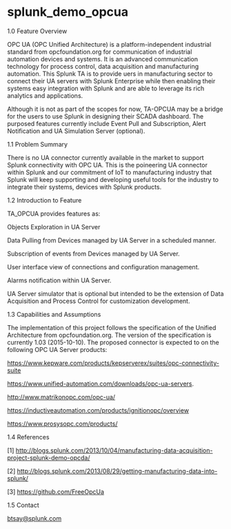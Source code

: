 # splunk_demo_opcua

1.0 Feature Overview

OPC UA (OPC Unified Architecture) is a platform-independent industrial standard from opcfoundation.org for communication of industrial automation devices and systems. It is an advanced communication technology for process control, data acquisition and manufacturing automation. This Splunk TA is to provide uers in manufacturing sector to connect their UA servers with Splunk Enterprise while then enabling their systems easy integration with Splunk and are able to leverage its rich analytics and applications.

Although it is not as part of the scopes for now, TA-OPCUA may be a bridge for the users to use Splunk in designing their SCADA dashboard. The purposed features currently include Event Pull and Subscription, Alert Notification and UA Simulation Server (optional).


1.1 Problem Summary

There is no UA connector currently available in the market to support Splunk connectivity with OPC UA. This is the poineering UA connector within Splunk and our commitment of IoT to manufacturing industry that Splunk will keep supporting and developing useful tools for the industry to integrate their systems, devices with Splunk products.


1.2 Introduction to Feature

TA_OPCUA provides features as:

Objects Exploration in UA Server

Data Pulling from Devices managed by UA Server in a scheduled manner.

Subscription of events from Devices managed by UA Server.

User interface view of connections and configuration management.

Alarms notification within UA Server.

UA Server simulator that is optional but intended to be the extension of Data Acquisition and Process Control for customization development. 


1.3 Capabilities and Assumptions

The implementation of this project follows the specification of the Unified Architecture from opcfoundation.org. The version of the specification is currently 1.03 (2015-10-10). The proposed connector is expected to on the following OPC UA Server products:

https://www.kepware.com/products/kepserverex/suites/opc-connectivity-suite

https://www.unified-automation.com/downloads/opc-ua-servers.

http://www.matrikonopc.com/opc-ua/

https://inductiveautomation.com/products/ignitionopc/overview

https://www.prosysopc.com/products/


1.4 References

[1] http://blogs.splunk.com/2013/10/04/manufacturing-data-acquisition-project-splunk-demo-opcda/

[2] http://blogs.splunk.com/2013/08/29/getting-manufacturing-data-into-splunk/

[3] https://github.com/FreeOpcUa


1.5 Contact

btsay@splunk.com